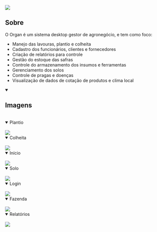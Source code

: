 <img src="https://i.postimg.cc/vH2LwYwT/logo-organ.png"/>

<h2>Sobre</h2>

O Organ é um sistema desktop gestor de agronegócio, e tem como foco:
- Manejo das lavouras, plantio e colheita
- Cadastro dos funcionários, clientes e fornecedores
- Criação de relatórios para controle
- Gestão do estoque das safras
- Controle do armazenamento dos insumos e ferramentas
- Gerenciamento dos solos
- Controle de pragas e doenças
- Visualização de dados de cotação de produtos e clima local

<details open>
  <summary><h2>Imagens</h2>
  </summary><br/>
  
  <details open>
  <summary>Plantio</summary><br/>
  <img src="https://i.postimg.cc/15Ghqkvm/plantio.png"/>
  </details>
  
  <details open>
  <summary>Colheita</summary><br/>
  <img src="https://i.postimg.cc/15Rv5bVV/tela-colheita.png"/>
  </details>
  
  <details open>
  <summary>Início</summary><br/>
  <img src="https://i.postimg.cc/br1M1nHC/inicio.png"/>
  </details>

  <details open>
  <summary>Solo</summary><br/>
  <img src="https://i.postimg.cc/vmSpybZz/solo.png"/>
  </details>
  
  <details open>
  <summary>Login</summary><br/>
  <img src="https://i.postimg.cc/htKFb2Y9/login.png"/>
  </details>
  
  <details open>
  <summary>Fazenda</summary><br/>
  <img src="https://i.postimg.cc/HxcFsRJC/fazenda.png"/>
  </details>
  
  <details open>
  <summary>Relatórios</summary><br/>
  <img src="https://i.postimg.cc/VNN32dmv/relatorios.png"/>
  </details>
  
</details>



